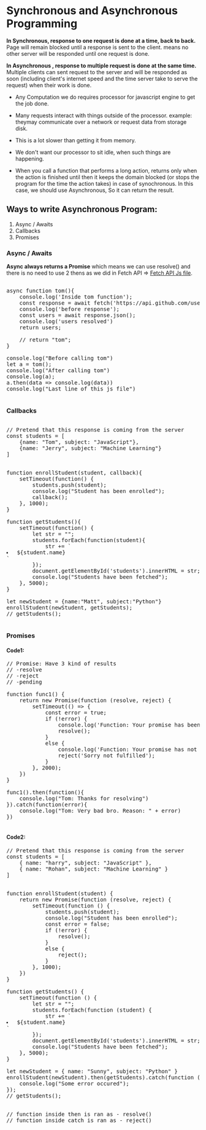 # Synchronous and Asynchronous Programming

**In Synchronous, response to one request is done at a time, back to back.**<br>
Page will remain blocked until a response is sent to the client. means no other server will be responded until one request is done.<br>

**In Asynchronous , response to multiple request is done at the same time.** <br>
Multiple clients can sent request to the server and will be responded as soon (including client's internet speed and the time server take to serve the request) when their work is done.<br>

- Any Computation we do requires processor for javascript engine to get the job done. <br>
- Many requests interact with things outside of the processor. example: theymay communicate over a network or request data from storage disk.<br>
- This is a lot slower than getting it from memory.<br>
- We don't want our processor to sit idle, when such things are happening.

- When you call a function that performs a long action, returns only when the action is finished until then it keeps the domain blocked (or stops the program for the time the action takes) in case of synochronous. In this case, we should use Asynchronous, So it can return the result.

## Ways to write Asynchronous Program:

1. Async / Awaits
2. Callbacks
3. Promises



### Async / Awaits

**Async always returns a Promise** which means we can use resolve() and there is no need to use 2 thens as we did in Fetch API => <a href = "FretchApi.js">Fetch API Js file</a>.

<pre>

async function tom(){
    console.log('Inside tom function');
    const response = await fetch('https://api.github.com/users');
    console.log('before response');
    const users = await response.json();
    console.log('users resolved')
    return users;

    // return "tom";
}

console.log("Before calling tom")
let a = tom();
console.log("After calling tom")
console.log(a);
a.then(data => console.log(data))
console.log("Last line of this js file")

</pre>




### Callbacks

<pre>

// Pretend that this response is coming from the server
const students = [
    {name: "Tom", subject: "JavaScript"},
    {name: "Jerry", subject: "Machine Learning"}
]


function enrollStudent(student, callback){
    setTimeout(function() {
        students.push(student);
        console.log("Student has been enrolled");
        callback();
    }, 1000);
}

function getStudents(){
    setTimeout(function() {
        let str = "";
        students.forEach(function(student){
            str += `<li> ${student.name}</li>`
        });
        document.getElementById('students').innerHTML = str;
        console.log("Students have been fetched");
    }, 5000);
}

let newStudent = {name:"Matt", subject:"Python"}
enrollStudent(newStudent, getStudents);
// getStudents();

</pre>




### Promises

#### Code1:

<pre>
// Promise: Have 3 kind of results
// -resolve
// -reject
// -pending

function func1() {
    return new Promise(function (resolve, reject) {
        setTimeout(() => {
            const error = true;
            if (!error) {
                console.log('Function: Your promise has been resolved')
                resolve();
            }
            else {
                console.log('Function: Your promise has not been resolved')
                reject('Sorry not fulfilled');
            }
        }, 2000);
    })
}

func1().then(function(){
    console.log("Tom: Thanks for resolving")
}).catch(function(error){
    console.log("Tom: Very bad bro. Reason: " + error)
})

</pre>

#### Code2:

<pre>
// Pretend that this response is coming from the server
const students = [
    { name: "harry", subject: "JavaScript" },
    { name: "Rohan", subject: "Machine Learning" }
]


function enrollStudent(student) {
    return new Promise(function (resolve, reject) {
        setTimeout(function () {
            students.push(student);
            console.log("Student has been enrolled");
            const error = false;
            if (!error) {
                resolve();
            }
            else {
                reject();
            }
        }, 1000);
    })
}

function getStudents() {
    setTimeout(function () {
        let str = "";
        students.forEach(function (student) {
            str += `<li> ${student.name}</li>`
        });
        document.getElementById('students').innerHTML = str;
        console.log("Students have been fetched");
    }, 5000);
}

let newStudent = { name: "Sunny", subject: "Python" }
enrollStudent(newStudent).then(getStudents).catch(function () {
    console.log("Some error occured");
});
// getStudents();


// function inside then is ran as - resolve()
// function inside catch is ran as - reject()
</pre>